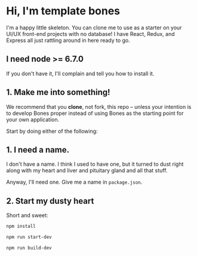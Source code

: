 # Hi, I'm template bones

I'm a happy little skeleton. You can clone me to use as a starter on your UI/UX front-end projects with no database!
I have React, Redux, and Express all just rattling around in here ready to go.

## I need node >= 6.7.0

If you don't have it, I'll complain and tell you how to install it.

## 1. Make me into something!

We recommend that you **clone**, not fork, this repo – unless your intention is
to develop Bones proper instead of using Bones as the starting point for your
own application.

Start by doing either of the following:

## 1. I need a name.

I don't have a name. I think I used to have one, but it turned to dust right along with my
heart and liver and pituitary gland and all that stuff.

Anyway, I'll need one. Give me a name in `package.json`.

## 2. Start my dusty heart

Short and sweet:

```sh
npm install
```

```sh
npm run start-dev
```

```sh
npm run build-dev
```